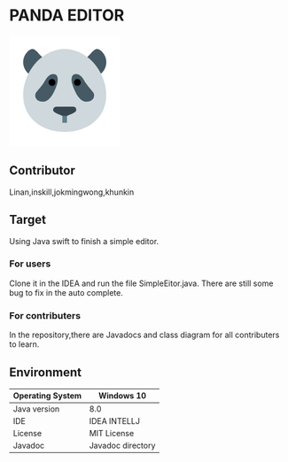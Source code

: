 # PANDA EDITOR

 

![img](src/icons/main.png)

## Contributor

Linan,inskill,jokmingwong,khunkin

 

## Target

Using Java swift to finish a simple editor. 

### For users

Clone it in the IDEA and run the file SimpleEitor.java. There are still some bug to fix in the auto complete.

### For contributers

In the repository,there are Javadocs and class diagram for all contributers to learn.



## Environment

| Operating System | Windows 10        |
| -------- | ----------------- |
| Java version | 8.0               |
| IDE      | IDEA INTELLJ      |
| License  | MIT License       |
| Javadoc  | Javadoc directory |

 

 

 